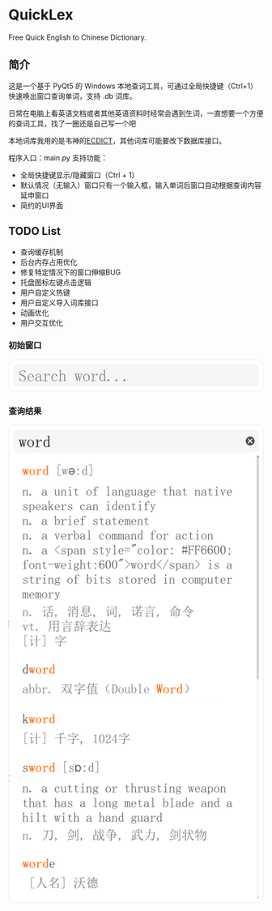 # QuickLex

Free Quick English to Chinese Dictionary.

## 简介

这是一个基于 PyQt5 的 Windows 本地查词工具，可通过全局快捷键（Ctrl+1）快速唤出窗口查询单词，支持 .db 词库。

日常在电脑上看英语文档或者其他英语资料时经常会遇到生词，一直想要一个方便的查词工具，找了一圈还是自己写一个吧

本地词库我用的是韦神的[ECDICT](https://github.com/skywind3000/ECDICT.git)，其他词库可能要改下数据库接口。

程序入口：main.py
支持功能：

- 全局快捷键显示/隐藏窗口（Ctrl + 1）
- 默认情况（无输入）窗口只有一个输入框，输入单词后窗口自动根据查询内容延申窗口
- 简约的UI界面

## TODO List

- 查询缓存机制
- 后台内存占用优化
- 修复特定情况下的窗口伸缩BUG
- 托盘图标左键点击逻辑
- 用户自定义热键
- 用户自定义导入词库接口
- 动画优化
- 用户交互优化

### 初始窗口

![non-text](non-text.png)

### 查询结果

![result](result.png)

